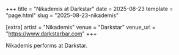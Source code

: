 +++
title = "Nikademis at Darkstar"
date = 2025-08-23
template = "page.html"
slug = "2025-08-23-nikademis"

[extra]
artist = "Nikademis"
venue = "Darkstar"
venue_url = "https://www.darkstarbar.com"
+++

Nikademis performs at Darkstar.
